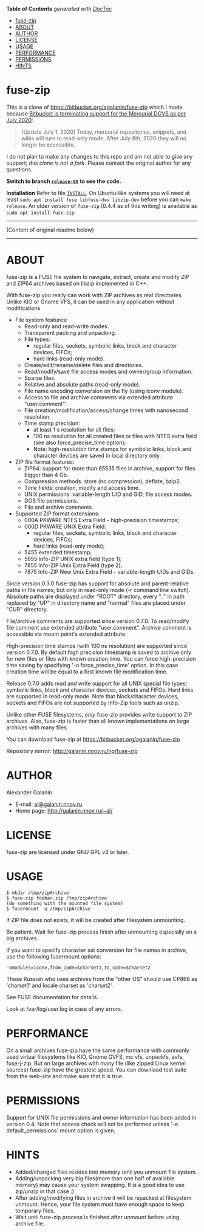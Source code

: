 <!-- START doctoc generated TOC please keep comment here to allow auto update -->
<!-- DON'T EDIT THIS SECTION, INSTEAD RE-RUN doctoc TO UPDATE -->
**Table of Contents**  *generated with [DocToc](https://github.com/thlorenz/doctoc)*

- [fuse-zip](#fuse-zip)
- [ABOUT](#about)
- [AUTHOR](#author)
- [LICENSE](#license)
- [USAGE](#usage)
- [PERFORMANCE](#performance)
- [PERMISSIONS](#permissions)
- [HINTS](#hints)

<!-- END doctoc generated TOC please keep comment here to allow auto update -->



# fuse-zip

This is a clone of https://bitbucket.org/agalanin/fuse-zip which I made because [Bitbucket is terminating
support for the Mercurial DCVS as per July
2020](https://bitbucket.org/blog/sunsetting-mercurial-support-in-bitbucket):

> [Update July 1, 2020] Today, mercurial repositories, snippets, and wikis will turn to read-only mode.
> After July 8th, 2020 they will no longer be accessible.

I do not plan to make any changes to this repo and am not able to give any support; *this clone is not a
fork*. Please contact the original author for any questions.

**Switch to branch [`release-08`](https://github.com/loveencounterflow/fuse-zip-git/tree/release-0.8)
to see the code.**

**Installation** Refer to file
[`INSTALL`](https://github.com/loveencounterflow/fuse-zip-git/blob/release-0.8/INSTALL). On Ubuntu-like
systems you will need at least `sudo apt install fuse libfuse-dev libzip-dev` before you can `make release`.
An older version of `fuse-zip` (0.4.4 as of this writing) is available as `sudo apt install fuse-zip`.


<hr>
(Content of original readme below)
<hr>

# ABOUT #

fuse-zip is a FUSE file system to navigate, extract, create and modify ZIP and
ZIP64 archives based on libzip implemented in C++.

With fuse-zip you really can work with ZIP archives as real directories.
Unlike KIO or Gnome VFS, it can be used in any application without
modifications.

* File system features:
    * Read-only and read-write modes.
    * Transparent packing and unpacking.
    * File types:
        * regular files, sockets, symbolic links, block and character devices, FIFOs;
        * hard links (read-only mode).
    * Create/edit/rename/delete files and directories.
    * Read/modify/save file access modes and owner/group information.
    * Sparse files.
    * Relative and absolute paths (read-only mode).
    * File name encoding conversion on the fly (using iconv module).
    * Access to file and archive comments via extended attribute "user.comment".
    * File creation/modification/access/change times with nanosecond resolution.
    * Time stamp precision:
        * at least 1 s resolution for all files;
        * 100 ns resolution for all created files or files with NTFS extra field (see also force\_precise\_time option);
        * Note: high-resolution time stamps for symbolic links, block and character devices are saved in local directory only.
* ZIP file format features:
    * ZIP64: support for more than 65535 files in archive, support for files bigger than 4 Gb.
    * Compression methods: store (no compression), deflate, bzip2.
    * Time fields: creation, modify and access time.
    * UNIX permissions: variable-length UID and GID, file access modes.
    * DOS file permissions.
    * File and archive comments.
* Supported ZIP format extensions:
    * 000A PKWARE NTFS Extra Field - high-precision timestamps;
    * 000D PKWARE UNIX Extra Field:
        * regular files, sockets, symbolic links, block and character devices, FIFOs;
        * hard links (read-only mode);
    * 5455 extended timestamp;
    * 5855 Info-ZIP UNIX extra field (type 1);
    * 7855 Info-ZIP Unix Extra Field (type 2);
    * 7875 Info-ZIP New Unix Extra Field - variable-length UIDs and GIDs.

Since version 0.3.0 fuse-zip has support for absolute and parent-relative paths
in file names, but only in read-only mode (-r command line switch). Absolute
paths are displayed under "ROOT" directory, every ".." in path replaced by "UP"
in directory name and "normal" files are placed under "CUR" directory.

File/archive comments are supported since version 0.7.0. To read/modify file
comment use extended attribute "user.comment". Archive comment is accessible
via mount point's extended attribute.

High-precision time stamps (with 100 ns resolution) are supported since version
0.7.0. By default high precision timestamp is saved to archive only for new
files or files with known creation time. You can force high-precision time
saving by specifying '-o force\_precise\_time' option. In this case creation time
will be equal to a first known file modification time.

Release 0.7.0 adds read and write support for all UNIX special file types:
symbolic links, block and character devices, sockets and FIFOs. Hard links are
supported in read-only mode. Note that block/character devices, sockets and FIFOs
are not supported by Info-Zip tools such as unzip.

Unlike other FUSE filesystems, _only_ fuse-zip provides write support to ZIP
archives. Also, fuse-zip is faster than all known implementations on large
archives with many files.

You can download fuse-zip at https://bitbucket.org/agalanin/fuse-zip

Repository mirror: http://galanin.nnov.ru/hg/fuse-zip

# AUTHOR #

Alexander Galanin

  * E-mail:     al@galanin.nnov.ru
  * Home page:  http://galanin.nnov.ru/~al/

# LICENSE #

fuse-zip are licensed under GNU GPL v3 or later.

# USAGE #

```
$ mkdir /tmp/zipArchive
$ fuse-zip foobar.zip /tmp/zipArchive
(do something with the mounted file system)
$ fusermount -u /tmp/zipArchive
```

If ZIP file does not exists, it will be created after filesystem unmounting.

Be patient. Wait for fuse-zip process finish after unmounting especially on
a big archives.

If you want to specify character set conversion for file names in archive,
use the following fusermount options:

    -omodules=iconv,from_code=$charset1,to_code=$charset2

Those Russian who uses archives from the "other OS" should use CP866 as
'charset1' and locale charset as 'charset2'.

See FUSE documentation for details.

Look at /var/log/user.log in case of any errors.

# PERFORMANCE #

On a small archives fuse-zip have the same performance with commonly used
virtual filesystems like KIO, Gnome GVFS, mc vfs, unpackfs, avfs, fuse-j-zip.
But on large archives with many file (like zipped Linux kernel sources)
fuse-zip have the greatest speed.
You can download test suite from the web-site and make sure that it is true.

# PERMISSIONS #

Support for UNIX file permissions and owner information has been added in
version 0.4. Note that access check will not be performed unless
'-o default\_permissions' mount option is given.

# HINTS #

* Added/changed files resides into memory until you unmount file system.
* Adding/unpacking very big files(more than one half of available memory) may
  cause your system swapping. It is a good idea to use zip/unzip in that case
  :)
* After adding/modifying files in archive it will be repacked at filesystem
  unmount. Hence, your file system must have enough space to keep temporary
  files.
* Wait until fuse-zip process is finished after unmount before using archive
  file.


